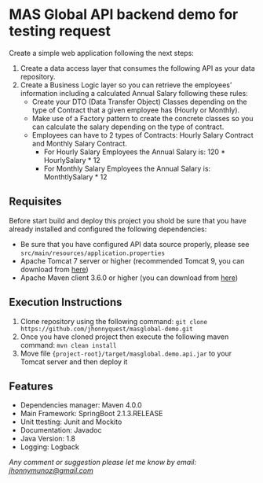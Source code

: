# MAS Global API backend demo for testing request
Create a simple web application following the next steps:
1. Create a data access layer that consumes the following API as your data repository.
2. Create a Business Logic layer so you can retrieve the employees’ information
including a calculated Annual Salary following these rules:
   - Create your DTO (Data Transfer Object) Classes depending on the type of Contract
that a given employee has (Hourly or Monthly).
   - Make use of a Factory pattern to create the concrete classes so you can
calculate the salary depending on the type of contract.
   - Employees can have to 2 types of Contracts: Hourly Salary Contract and Monthly
Salary Contract.
     - For Hourly Salary Employees the Annual Salary is:
120 * HourlySalary * 12
     - For Monthly Salary Employees the Annual Salary is:
MonthtlySalary * 12

## Requisites
Before start build and deploy this project you shold be sure that you have already installed and configured the 
following dependencies:

- Be sure that you have configured API data source properly, please see ``` src/main/resources/application.properties ``` 
- Apache Tomcat 7 server or higher (recommended Tomcat 9, you can download from [here](https://tomcat.apache.org/download-90.cgi)) 
- Apache Maven client 3.6.0 or higher (you can download from [here](https://maven.apache.org/download.cgi))

## Execution Instructions

1. Clone repository using the following command: ``` git clone https://github.com/jhonnyquest/masglobal-demo.git ```
2. Once you have cloned project then execute the following maven command: ``` mvn clean install ```
3. Move file ``` {project-root}/target/masglobal.demo.api.jar ``` to your Tomcat server and then deploy it

## Features
- Dependencies manager: Maven 4.0.0
- Main Framework: SpringBoot 2.1.3.RELEASE
- Unit ttesting: Junit and Mockito
- Documentation: Javadoc
- Java Version: 1.8
- Logging: Logback

*Any comment or suggestion please let me know by email: jhonnymunoz@gmail.com*
